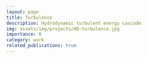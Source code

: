 ```yaml
---
layout: page
title: Turbulence
description: Hydrodynamic turbulent energy cascade
img: assets/img/projects/HD-turbulence.jpg
importance: 8
category: work
related_publications: true
---
```


